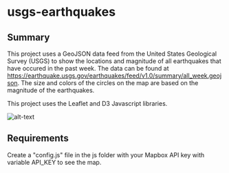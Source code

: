 # usgs-earthquakes


## Summary
This project uses a GeoJSON data feed from the United States Geological Survey (USGS) to show the locations and magnitude of all earthquakes that have occured in the past week. The data can be found at https://earthquake.usgs.gov/earthquakes/feed/v1.0/summary/all_week.geojson. The size and colors of the circles on the map are based on the magnitude of the earthquakes.

This project uses the Leaflet and D3 Javascript libraries.

![alt-text](https://raw.githubusercontent.com/jonathanpiech/usgs-earthquakes/master/earthquakes1.png "Image of project")

## Requirements
Create a "config.js" file in the js folder with your Mapbox API key with variable API_KEY to see the map.